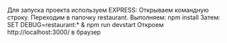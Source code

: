 Для запуска проекта используем EXPRESS:
Открываем командную строку. Переходим в папочку restaurant.
Выполняем: npm install
Затем: SET DEBUG=restaurant:* & npm run devstart 
Откроем http://localhost:3000/ в браузер
